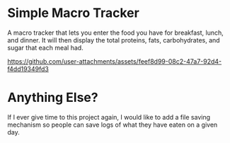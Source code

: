 # Simple Macro Tracker
A macro tracker that lets you enter the food you have for breakfast, lunch, and dinner.
It will then display the total proteins, fats, carbohydrates, and sugar that each meal had.


https://github.com/user-attachments/assets/feef8d99-08c2-47a7-92d4-f4dd19349fd3


# Anything Else?
If I ever give time to this project again, I would like to add a file saving mechanism so people can save logs of what they have eaten on a given day.
